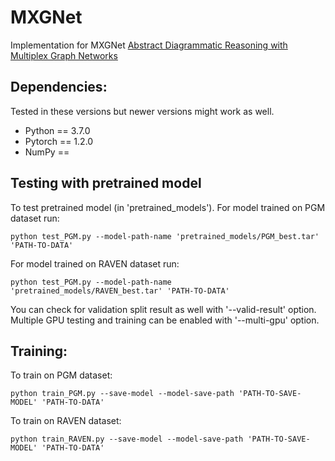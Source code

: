 # MXGNet
Implementation for MXGNet  [Abstract Diagrammatic Reasoning with Multiplex Graph Networks](https://openreview.net/forum?id=ByxQB1BKwH)

## Dependencies:
Tested in these versions but newer versions might work as well.

* Python == 3.7.0
* Pytorch == 1.2.0
* NumPy == 

## Testing with pretrained model
To test pretrained model (in 'pretrained_models').
For model trained on PGM dataset run: 
```
python test_PGM.py --model-path-name 'pretrained_models/PGM_best.tar' 'PATH-TO-DATA'
```
For model trained on RAVEN dataset run: 
```
python test_PGM.py --model-path-name 'pretrained_models/RAVEN_best.tar' 'PATH-TO-DATA'
```
You can check for validation split result as well with '--valid-result' option. Multiple GPU testing and training can be enabled with '--multi-gpu' option.

## Training:
To train on PGM dataset:
```
python train_PGM.py --save-model --model-save-path 'PATH-TO-SAVE-MODEL' 'PATH-TO-DATA'
```
To train on RAVEN dataset:
```
python train_RAVEN.py --save-model --model-save-path 'PATH-TO-SAVE-MODEL' 'PATH-TO-DATA'
```

